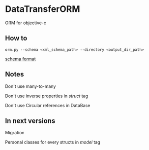 DataTransferORM
===============

ORM for objective-c

How to
------------------------

```orm.py --schema <xml_schema_path> --directory <output_dir_path>```

[schema format](https://github.com/denmorozov/DataTransferORM/wiki/Schema-format)

Notes
------------------------

Don't use many-to-many

Don't use inverse properties in *struct* tag

Don't use Circular references in DataBase

In next versions
------------------------

Migration

Personal classes for every structs in *model* tag